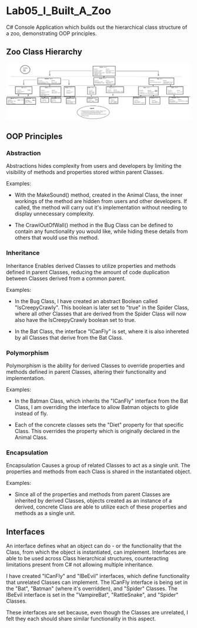 # Lab05_I_Built_A_Zoo
C# Console Application which builds out the hierarchical class structure of a zoo, demonstrating OOP principles.

## Zoo Class Hierarchy

![Zoo Class Structure](/assets/lab-05-class-structure-drawing.png)

## OOP Principles

### Abstraction 

Abstractions hides complexity from users and developers by limiting
the visibility of methods and properties stored within parent Classes.

Examples:
- With the MakeSound() method, created in the Animal Class, the inner workings of the method are hidden from
users and other developers. If called, the method will carry out it's implementation without needing to
display unnecessary complexity.

- The CrawlOutOfWall() method in the Bug Class can be defined to contain any functionality you would like,
while hiding these details from others that would use this method.

### Inheritance 

Inheritance Enables derived Classes to utilize properties and methods defined in parent Classes,
reducing the amount of code duplication between Classes derived from a common parent.

Examples:
- In the Bug Class, I have created an abstract Boolean called "IsCreepyCrawly". This boolean is later
set to "true" in the Spider Class, where all other Classes that are derived from the Spider Class will now
also have the IsCreepyCrawly boolean set to true.

- In the Bat Class, the interface "ICanFly" is set, where it is also inhereted by all Classes that derive
from the Bat Class.

### Polymorphism

Polymorphism is the ability for derived Classes to override properties and methods
defined in parent Classes, altering their functionality and implementation.

Examples:
- In the Batman Class, which inherits the "ICanFly" interface from the Bat Class, I am overriding the
interface to allow Batman objects to glide instead of fly.

- Each of the concrete classes sets the "Diet" property for that specific Class. This overrides the property
which is originally declared in the Animal Class.

### Encapsulation

Encapsulation Causes a group of related Classes to act as a single unit. The properties and methods 
from each Class is shared in the instantiated object.

Examples:
- Since all of the properties and methods from parent Classes are inherited by derived Classes, objects
created as an instance of a derived, concrete Class are able to utilize each of these properties and
methods as a single unit.

## Interfaces

An interface defines what an object can do - or the functionality that the Class,
from which the object is instantiated, can implement. Interfaces are able to be used across Class hierarchical
structures, counteracting limitations present from C# not allowing multiple inheritance.

I have created "ICanFly" and "IBeEvil" interfaces, which define functionality that unrelated Classes can
implement. The ICanFly interface is being set in the "Bat", "Batman" (where it's overridden),
and "Spider" Classes. The IBeEvil interface is set in the "VampireBat", "RattleSnake", and "Spider" Classes.

These interfaces are set because, even though the Classes are unrelated, I felt they each should share similar
functionality in this aspect.